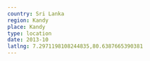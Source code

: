 ```yaml
---
country: Sri Lanka
region: Kandy
place: Kandy
type: location
date: 2013-10
latlng: 7.2971198108244835,80.6387665390381
---
```

